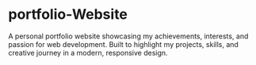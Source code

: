 # portfolio-Website
A personal portfolio website showcasing my achievements, interests, and passion for web development. Built to highlight my projects, skills, and creative journey in a modern, responsive design.
